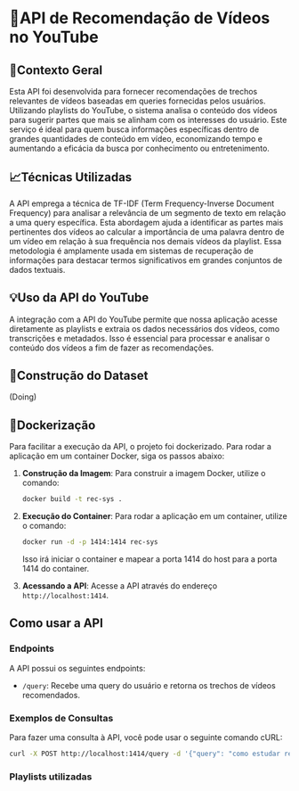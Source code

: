 # 🚀API de Recomendação de Vídeos no YouTube

## 🔎Contexto Geral

Esta API foi desenvolvida para fornecer recomendações de trechos relevantes de vídeos baseadas em queries fornecidas pelos usuários. Utilizando playlists do YouTube, o sistema analisa o conteúdo dos vídeos para sugerir partes que mais se alinham com os interesses do usuário. Este serviço é ideal para quem busca informações específicas dentro de grandes quantidades de conteúdo em vídeo, economizando tempo e aumentando a eficácia da busca por conhecimento ou entretenimento.

## 📈Técnicas Utilizadas

A API emprega a técnica de TF-IDF (Term Frequency-Inverse Document Frequency) para analisar a relevância de um segmento de texto em relação a uma query específica. Esta abordagem ajuda a identificar as partes mais pertinentes dos vídeos ao calcular a importância de uma palavra dentro de um vídeo em relação à sua frequência nos demais vídeos da playlist. Essa metodologia é amplamente usada em sistemas de recuperação de informações para destacar termos significativos em grandes conjuntos de dados textuais.

## 💡Uso da API do YouTube

A integração com a API do YouTube permite que nossa aplicação acesse diretamente as playlists e extraia os dados necessários dos vídeos, como transcrições e metadados. Isso é essencial para processar e analisar o conteúdo dos vídeos a fim de fazer as recomendações. 

## 📜Construção do Dataset

(Doing)

## 🚢Dockerização

Para facilitar a execução da API, o projeto foi dockerizado. Para rodar a aplicação em um container Docker, siga os passos abaixo:

1. **Construção da Imagem**:
   Para construir a imagem Docker, utilize o comando:
   ```bash
   docker build -t rec-sys .
   ```

2. **Execução do Container**:
   Para rodar a aplicação em um container, utilize o comando:
   ```bash
   docker run -d -p 1414:1414 rec-sys
   ```
   Isso irá iniciar o container e mapear a porta 1414 do host para a porta 1414 do container.

3. **Acessando a API**:
   Acesse a API através do endereço `http://localhost:1414`.

## Como usar a API

### Endpoints

A API possui os seguintes endpoints:

- `/query`: Recebe uma query do usuário e retorna os trechos de vídeos recomendados.

### Exemplos de Consultas

Para fazer uma consulta à API, você pode usar o seguinte comando cURL:

```bash
curl -X POST http://localhost:1414/query -d '{"query": "como estudar renda fixa?"}'
```

### Playlists utilizadas